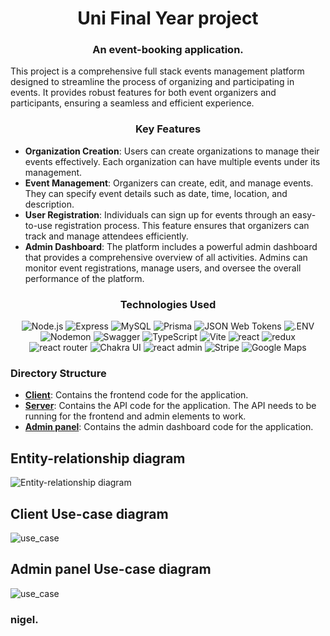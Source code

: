 <div align="center">
  <h1>
     Uni Final Year project
  </h1>
</div>

<div align="center">
  <h3>An event-booking application.</h3>

</div>

This project is a comprehensive full stack events management platform designed to streamline the process of organizing and participating in events. It provides robust features for both event organizers and participants, ensuring a seamless and efficient experience.


<div align="center">
  <h3> Key Features</h3>
</div>

- **Organization Creation**: Users can create organizations to manage their events effectively. Each organization can have multiple events under its management.
- **Event Management**: Organizers can create, edit, and manage events. They can specify event details such as date, time, location, and description.
- **User Registration**: Individuals can sign up for events through an easy-to-use registration process. This feature ensures that organizers can track and manage attendees efficiently.
- **Admin Dashboard**: The platform includes a powerful admin dashboard that provides a comprehensive overview of all activities. Admins can monitor event registrations, manage users, and oversee the overall performance of the platform.

<div align="center">
 <h3>Technologies Used</h3>
</div>

<div align="center">
  <img alt="Node.js" src="https://img.shields.io/badge/-Node.js-339933.svg?style=for-the-badge&logo=node.js&logoColor=white" />
  <img alt="Express" src="https://img.shields.io/badge/-Express-000000.svg?style=for-the-badge&logo=express&logoColor=white" />
  <img alt="MySQL" src="https://img.shields.io/badge/-MySQL-4479A1.svg?style=for-the-badge&logo=mysql&logoColor=white" />
  <img alt="Prisma" src="https://img.shields.io/badge/-Prisma-2D3748.svg?style=for-the-badge&logo=prisma&logoColor=white" />
  <img alt="JSON Web Tokens" src="https://img.shields.io/badge/-JWT-000000.svg?style=for-the-badge&logo=JSONWebTokens&logoColor=white" />
  <img alt=".ENV" src="https://img.shields.io/badge/-.ENV-ECD53F.svg?style=for-the-badge&logo=.ENV&logoColor=black" />
  <img alt="Nodemon" src="https://img.shields.io/badge/-Nodemon-76D04B.svg?style=for-the-badge&logo=nodemon&logoColor=white" />
  <img alt="Swagger" src="https://img.shields.io/badge/-Swagger-85EA2D.svg?style=for-the-badge&logo=Swagger&logoColor=black" />
  <img alt="TypeScript" src="https://img.shields.io/badge/-TypeScript-3178C6.svg?style=for-the-badge&logo=TypeScript&logoColor=white" />
  <img alt="Vite" src="https://img.shields.io/badge/-Vite-646CFF.svg?style=for-the-badge&logo=Vite&logoColor=white" />
  <img alt="react" src="https://img.shields.io/badge/-React-61DAFB.svg?style=for-the-badge&logo=react&logoColor=black" />
  <img alt="redux" src="https://img.shields.io/badge/-Redux-764ABC.svg?style=for-the-badge&logo=redux&logoColor=white" />
  <img alt="react router" src="https://img.shields.io/badge/-React%20Router-CA4245.svg?style=for-the-badge&logo=react-router&logoColor=white" />
  <img alt="Chakra UI" src="https://img.shields.io/badge/-Chakra%20UI-319795.svg?style=for-the-badge&logo=ChakraUI&logoColor=white" />
  <img alt="react admin" src="https://img.shields.io/badge/-React%20admin-1a237e.svg?style=for-the-badge&logo=react&logoColor=white" />
  <img alt="Stripe" src="https://img.shields.io/badge/-Stripe-008CDD.svg?style=for-the-badge&logo=Stripe&logoColor=white" />
  <img alt="Google Maps" src="https://img.shields.io/badge/-Google%20Maps-4285F4.svg?style=for-the-badge&logo=Google-Maps&logoColor=white" />
</div>

### Directory Structure
- **[Client](frontend/README.md)**: Contains the frontend code for the application.
- **[Server](api-server/README.md)**: Contains the API code for the application. The API needs to be running for the frontend and admin elements to work.
- **[Admin panel](admin/README.md)**: Contains the admin dashboard code for the application.

## Entity-relationship diagram

![Entity-relationship diagram](https://user-images.githubusercontent.com/32570823/231519268-dd62702f-b62f-4f72-ac1e-0f76770859a5.png)

## Client Use-case diagram

![use_case](https://user-images.githubusercontent.com/32570823/231520536-d8f04be2-98d5-4665-9697-db651fb9cefd.jpg)

## Admin panel Use-case diagram

![use_case](https://user-images.githubusercontent.com/32570823/231520809-5d36f20c-04de-4498-9560-3af8b66d2162.jpg)




### nigel.

